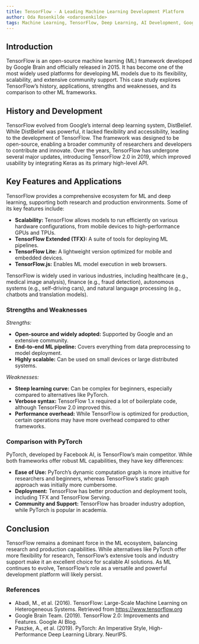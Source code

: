 ```yaml
---
title: TensorFlow - A Leading Machine Learning Development Platform
author: Oda Rosenkilde <odarosenkilde>
tags: Machine Learning, TensorFlow, Deep Learning, AI Development, Google AI, Neural Networks, Model Deployment, PyTorch Comparison, Scalability
---
```


## Introduction
TensorFlow is an open-source machine learning (ML) framework developed by Google Brain and officially released in 2015. It has become one of the most widely used platforms for developing ML models due to its flexibility, scalability, and extensive community support. This case study explores TensorFlow’s history, applications, strengths and weaknesses, and its comparison to other ML frameworks.

## History and Development
TensorFlow evolved from Google’s internal deep learning system, DistBelief. While DistBelief was powerful, it lacked flexibility and accessibility, leading to the development of TensorFlow. The framework was designed to be open-source, enabling a broader community of researchers and developers to contribute and innovate. Over the years, TensorFlow has undergone several major updates, introducing TensorFlow 2.0 in 2019, which improved usability by integrating Keras as its primary high-level API.

## Key Features and Applications
TensorFlow provides a comprehensive ecosystem for ML and deep learning, supporting both research and production environments. Some of its key features include:
- **Scalability:** TensorFlow allows models to run efficiently on various hardware configurations, from mobile devices to high-performance GPUs and TPUs.
- **TensorFlow Extended (TFX):** A suite of tools for deploying ML pipelines.
- **TensorFlow Lite:** A lightweight version optimized for mobile and embedded devices.
- **TensorFlow.js:** Enables ML model execution in web browsers.

TensorFlow is widely used in various industries, including healthcare (e.g., medical image analysis), finance (e.g., fraud detection), autonomous systems (e.g., self-driving cars), and natural language processing (e.g., chatbots and translation models).

### Strengths and Weaknesses
*Strengths:*
- **Open-source and widely adopted:** Supported by Google and an extensive community.
- **End-to-end ML pipeline:** Covers everything from data preprocessing to model deployment.
- **Highly scalable:** Can be used on small devices or large distributed systems.

*Weaknesses:*
- **Steep learning curve:** Can be complex for beginners, especially compared to alternatives like PyTorch.
- **Verbose syntax:** TensorFlow 1.x required a lot of boilerplate code, although TensorFlow 2.0 improved this.
- **Performance overhead:** While TensorFlow is optimized for production, certain operations may have more overhead compared to other frameworks.

### Comparison with PyTorch
PyTorch, developed by Facebook AI, is TensorFlow’s main competitor. While both frameworks offer robust ML capabilities, they have key differences:
- **Ease of Use:** PyTorch’s dynamic computation graph is more intuitive for researchers and beginners, whereas TensorFlow’s static graph approach was initially more cumbersome.
- **Deployment:** TensorFlow has better production and deployment tools, including TFX and TensorFlow Serving.
- **Community and Support:** TensorFlow has broader industry adoption, while PyTorch is popular in academia.

## Conclusion
TensorFlow remains a dominant force in the ML ecosystem, balancing research and production capabilities. While alternatives like PyTorch offer more flexibility for research, TensorFlow’s extensive tools and industry support make it an excellent choice for scalable AI solutions. As ML continues to evolve, TensorFlow’s role as a versatile and powerful development platform will likely persist.

### References
- Abadi, M., et al. (2016). TensorFlow: Large-Scale Machine Learning on Heterogeneous Systems. Retrieved from https://www.tensorflow.org
- Google Brain Team. (2019). TensorFlow 2.0: Improvements and Features. Google AI Blog.
- Paszke, A., et al. (2019). PyTorch: An Imperative Style, High-Performance Deep Learning Library. NeurIPS.

